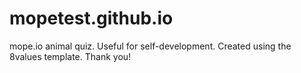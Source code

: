 # mopetest.github.io
mope.io animal quiz. Useful for self-development. Created using the 8values template. Thank you!
